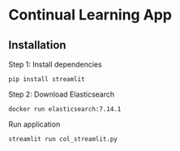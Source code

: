 # Continual Learning App

## Installation

Step 1: Install dependencies

```
pip install streamlit
```

Step 2: Download Elasticsearch

```
docker run elasticsearch:7.14.1
```

Run application

```
streamlit run col_streamlit.py 
```

